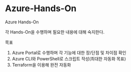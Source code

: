 # Azure-Hands-On
Azure Hands-On


각 Hands-On을 수행하며 필요한 내용에 대해 숙지한다.

목표
1. Azure Portal로 수행하며 각 기능에 대한 장/단점 및 차이점 확인
2. Azure CLI와 PowerShell로 스크립트 작성(최대한 자동화 목표)
3. Terraform을 이용해 완전 자동화

